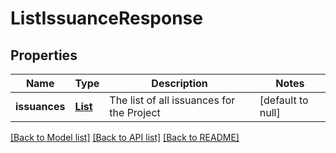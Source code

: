# ListIssuanceResponse

## Properties

| Name          | Type                                                | Description                               | Notes             |
| ------------- | --------------------------------------------------- | ----------------------------------------- | ----------------- |
| **issuances** | [**List**](ListIssuanceResponse_issuances_inner.md) | The list of all issuances for the Project | [default to null] |

[[Back to Model list]](../README.md#documentation-for-models) [[Back to API list]](../README.md#documentation-for-api-endpoints) [[Back to README]](../README.md)
